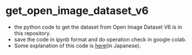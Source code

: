 # get_open_image_dataset_v6
- the python code to get the dataset from Open Image Dataset V6 is in this repository.
- save the code in ipynb format and do operation check in google colab.
- Some explanation of this code is [here]()(in Japanese).
